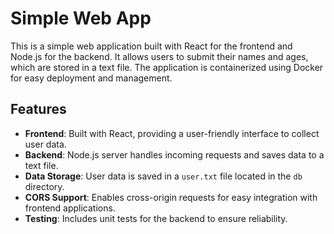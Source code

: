 # Simple Web App

This is a simple web application built with React for the frontend and Node.js for the backend. It allows users to submit their names and ages, which are stored in a text file. The application is containerized using Docker for easy deployment and management.

## Features

- **Frontend**: Built with React, providing a user-friendly interface to collect user data.
- **Backend**: Node.js server handles incoming requests and saves data to a text file.
- **Data Storage**: User data is saved in a `user.txt` file located in the `db` directory.
- **CORS Support**: Enables cross-origin requests for easy integration with frontend applications.
- **Testing**: Includes unit tests for the backend to ensure reliability.


